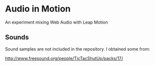 # Audio in Motion

An experiment mixing Web Audio with Leap Motion

## Sounds

Sound samples are not included in the repository.  I obtained some from:

http://www.freesound.org/people/TicTacShutUp/packs/17/
